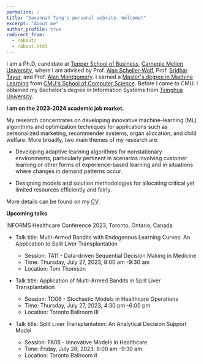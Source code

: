 ```yaml
---
permalink: /
title: "Savannah Tang's personal website. Welcome!"
excerpt: "About me"
author_profile: true
redirect_from: 
  - /about/
  - /about.html
---
```


I am a Ph.D. candidate at [Tepper School of Business](https://www.cmu.edu/tepper/), [Carnegie Mellon University](https://www.cmu.edu/), where I am advised by Prof. [Alan Scheller-Wolf](https://www.cmu.edu/tepper/faculty-and-research/faculty-by-area/profiles/scheller-wolf-alan.html), Prof. [Sridhar Tayur](https://www.cmu.edu/tepper/faculty-and-research/faculty-by-area/profiles/tayur-sridhar.html), and Prof. [Alan Montgomery](https://www.cmu.edu/tepper/faculty-and-research/faculty-by-area/profiles/montgomery-alan.html). I earned a [Master's degree in Machine Learning](https://www.ml.cmu.edu/academics/machine-learning-masters-curriculum.html) from [CMU's School of Computer Science](https://www.cs.cmu.edu/).  Before I came to CMU. I obtained my Bachelor's degree in Information Systems from [Tsinghua University](https://www.tsinghua.edu.cn/en/index.htm). 

**I am on the 2023-2024 academic job market.**

My research concentrates on developing innovative machine-learning (ML) algorithms and optimization techniques for applications such as personalized marketing, recommender systems, organ allocation, and child welfare. 
More broadly, two main themes of my research are:

* Developing adaptive learning algorithms for nonstationary environments, particularly pertinent in scenarios involving customer learning or other forms of experience-based learning and in situations where changes in demand patterns occur.

* Designing models and solution methodologies for allocating critical yet limited resources efficiently and fairly.

More details can be found on my [CV](../files/Tang_Yanhan_20230625.pdf).

**Upcoming talks**

INFORMS Healthcare Conference 2023, Toronto, Ontario, Canada

* Talk title: Multi-Armed Bandits with Endogenous Learning Curves: An Application to Split Liver Transplantation
  * Session: TA11 - Data-driven Sequential Decision Making in Medicine
  * Time: Thursday, July 27, 2023, 8:00 am -9:30 am
  * Location: Tom Thomson

* Talk title: Application of Multi-Armed Bandits in Split Liver Transplantation
  * Session: TD06 - Stochastic Models in Healthcare Operations
  * Time: Thursday, July 27, 2023, 4:30 pm -6:00 pm
  * Location: Toronto Ballroom III
* Talk title: Split Liver Transplantation: An Analytical Decision Support Model
  * Session: FA05 - Innovative Models in Healthcare
  * Time: Friday, July 28, 2023, 8:00 am -9:30 am
  * Location: Toronto Ballroom II
